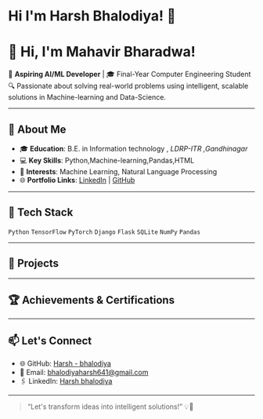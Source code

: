 # Hi I'm **Harsh Bhalodiya**! 👋
# 👋 Hi, I'm Mahavir Bharadwa!

🚀 **Aspiring AI/ML Developer** | 🎓 Final-Year Computer Engineering Student  
🔍 Passionate about solving real-world problems using intelligent, scalable solutions in Machine-learning and Data-Science.

---

## 🌟 About Me

- 🎓 **Education**: B.E. in Information technology , *LDRP-ITR ,Gandhinagar*  
- 💻 **Key Skills**: Python,Machine-learning,Pandas,HTML  
- 🧠 **Interests**: Machine Learning, Natural Language Processing  
- 🌐 **Portfolio Links**: [LinkedIn](https://www.linkedin.com/in/harsh-bhalodiya/) | [GitHub](https://github.com/Harshbhalodiya099)

---

## 🔧 Tech Stack

`Python` `TensorFlow` `PyTorch` `Django` `Flask` `SQLite` `NumPy` `Pandas`

---

## 🚀 Projects


---

## 🏆 Achievements & Certifications


---

## 📫 Let's Connect

- 🌐 GitHub: [Harsh - bhalodiya](https://github.com/Harshbhalodiya099)
- 📩 Email: bhalodiyaharsh641@gmail.com  
- 🖇️ LinkedIn: [Harsh bhalodiya](https://www.linkedin.com/in/harsh-bhalodiya/)

---


> “Let's transform ideas into intelligent solutions!” 💡🤖


